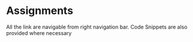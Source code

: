 # Assignments

All the link are navigable from right navigation bar. Code Snippets are also provided
where necessary
